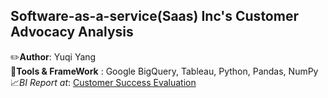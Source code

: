 
## Software-as-a-service(Saas) Inc's Customer Advocacy Analysis
:pencil2:**Author**: Yuqi Yang \
:wrench:**Tools & FrameWork** : Google BigQuery, Tableau, Python, Pandas, NumPy\
:chart_with_upwards_trend:*BI Report at*: [Customer Success Evaluation](https://www.canva.com/design/DAF1agqmbvs/LDiHYr87Q94XF63osru53g/edit)
